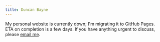 ```yaml
---
title: Duncan Bayne
---
```


My personal website is currently down; I'm migrating it to GitHub Pages.  ETA on completion is a few days.  If you have anything urgent to discuss, please [email me](mailto:dhgbayne@gmail.com).
